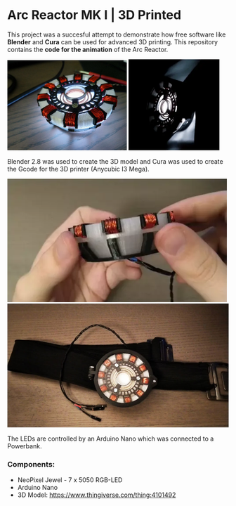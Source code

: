 # Arc Reactor MK I | 3D Printed

This project was a succesful attempt to demonstrate how free software like __Blender__ and __Cura__ can be used for advanced 3D printing. This repository contains the __code for the animation__ of the Arc Reactor. 



<p float="left">
  <img src="images//arcreactor.jpg" width="54%" />
  <img src="images//animationPreview.webp" width="41%" />
</p>


Blender 2.8 was used to create the 3D model and Cura was used to create the Gcode for the 3D printer (Anycubic I3 Mega).

![Arc Reactor Preview](images//reactorPreview.webp "Arc Reactor Preview")
![Arc Reactor Band](images//arcBand.jpg "Arc Reactor Band")

The LEDs are controlled by an Arduino Nano which was connected to a Powerbank.

### Components:
- NeoPixel Jewel - 7 x 5050 RGB-LED
- Arduino Nano
- 3D Model: https://www.thingiverse.com/thing:4101492
